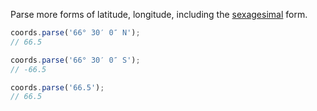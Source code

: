 Parse more forms of latitude, longitude, including the
[sexagesimal](http://en.wikipedia.org/wiki/Sexagesimal) form.

```javascript
coords.parse('66° 30′ 0″ N');
// 66.5

coords.parse('66° 30′ 0″ S');
// -66.5

coords.parse('66.5');
// 66.5
```
